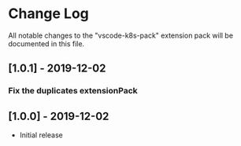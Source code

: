 # Change Log

All notable changes to the "vscode-k8s-pack" extension pack will be documented in this file.

## [1.0.1] - 2019-12-02

### Fix the duplicates extensionPack

## [1.0.0] - 2019-12-02

- Initial release

